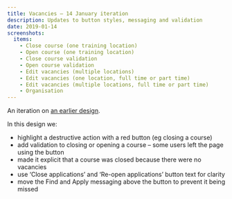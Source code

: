 ```yaml
---
title: Vacancies – 14 January iteration
description: Updates to button styles, messaging and validation
date: 2019-01-14
screenshots:
  items:
    - Close course (one training location)
    - Open course (one training location)
    - Close course validation
    - Open course validation
    - Edit vacancies (multiple locations)
    - Edit vacancies (one location, full time or part time)
    - Edit vacancies (multiple locations, full time or part time)
    - Organisation
---
```


An iteration on [an earlier design](/publish-teacher-training-courses/vacancies).

In this design we:

- highlight a destructive action with a red button (eg closing a course)
- add validation to closing or opening a course – some users left the page using the button
- made it explicit that a course was closed because there were no vacancies
- use ‘Close applications’ and ‘Re-open applications’ button text for clarity
- move the Find and Apply messaging above the button to prevent it being missed
